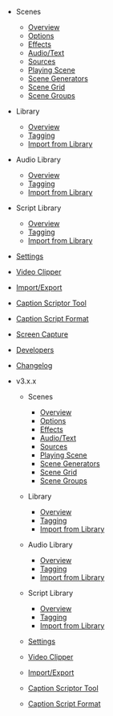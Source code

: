- Scenes

  - [Overview](v4/scenes.md)
  - [Options](v4/options.md)
  - [Effects](v4/effects.md)
  - [Audio/Text](v4/audio_text.md)
  - [Sources](v4/sources.md)
  - [Playing Scene](v4/playing_scene.md)
  - [Scene Generators](v4/scene_generators.md)
  - [Scene Grid](v4/grid.md)
  - [Scene Groups](v4/groups.md)
  
- Library

  - [Overview](v4/library.md)
  - [Tagging](v4/tagging.md)
  - [Import from Library](v4/import_from_library.md)  
  
- Audio Library

  - [Overview](v4/audio_library.md)
  - [Tagging](v4/audio_tagging.md)
  - [Import from Library](v4/audio_import_from_library.md)

- Script Library

  - [Overview](v4/script_library.md)
  - [Tagging](v4/script_tagging.md)
  - [Import from Library](v4/script_import_from_library.md)
  
- [Settings](v4/config.md)
- [Video Clipper](v4/clips.md)
- [Import/Export](v4/import_export.md)
- [Caption Scriptor Tool](v4/scriptor.md)
- [Caption Script Format](v4/caption_script.md)
- [Screen Capture](screen_capture.md)
- [Developers](developers.md)
- [Changelog](changelog.md)

- v3.x.x

  - Scenes

    - [Overview](v3/scenes.md)
    - [Options](v3/options.md)
    - [Effects](v3/effects.md)
    - [Audio/Text](v3/audio_text.md)
    - [Sources](v3/sources.md)
    - [Playing Scene](v3/playing_scene.md)
    - [Scene Generators](v3/scene_generators.md)
    - [Scene Grid](v3/grid.md)
    - [Scene Groups](v3/groups.md)
    
  - Library

    - [Overview](v3/library.md)
    - [Tagging](v3/tagging.md)
    - [Import from Library](v3/import_from_library.md)  
    
  - Audio Library

    - [Overview](v3/audio_library.md)
    - [Tagging](v3/audio_tagging.md)
    - [Import from Library](v3/audio_import_from_library.md)

  - Script Library

    - [Overview](v3/script_library.md)
    - [Tagging](v3/script_tagging.md)
    - [Import from Library](v3/script_import_from_library.md)
    
  - [Settings](v3/config.md)
  - [Video Clipper](v3/clips.md)
  - [Import/Export](v3/import_export.md)
  - [Caption Scriptor Tool](v3/scriptor.md)
  - [Caption Script Format](v3/caption_script.md)